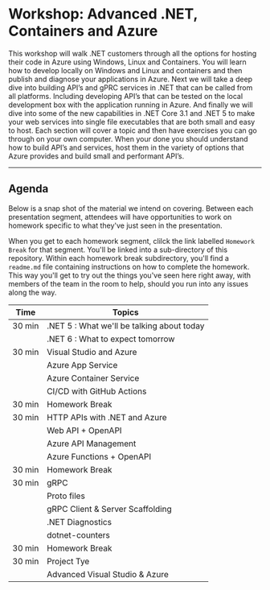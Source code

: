 # Workshop: Advanced .NET, Containers and Azure 

This workshop will walk .NET customers through all the options for hosting their code in Azure using Windows, Linux and Containers. You will learn how to develop locally on Windows and Linux and containers and then publish and diagnose your applications in Azure. Next we will take a deep dive into building API’s and gPRC services in .NET that can be called from all platforms. Including developing API’s that can be tested on the local development box with the application running in Azure. And finally we will dive into some of the new capabilities in .NET Core 3.1 and .NET 5 to make your web services into single file executables that are both small and easy to host. Each section will cover a topic and then have exercises you can go through on your own computer. When your done you should understand how to build API’s and services, host them in the variety of options that Azure provides and build small and performant API’s.

---

## Agenda

Below is a snap shot of the material we intend on covering. Between each presentation segment, attendees will have opportunities to work on homework specific to what they've just seen in the presentation. 

When you get to each homework segment, clilck the link labelled `Homework Break` for that segment. You'll be linked into a sub-directory of this repository. Within each homework break subdirectory, you'll find a `readme.md` file containing instructions on how to complete the homework. This way you'll get to try out the things you've seen here right away, with members of the team in the room to help, should you run into any issues along the way.

| Time       | Topics                                           | 
|------------|--------------------------------------------------|
| 30 min     | .NET 5 : What we'll be talking about today       |
|            | .NET 6 : What to expect tomorrow                 |
| 30 min     | Visual Studio and Azure                          |
|            | Azure App Service                                |
|            | Azure Container Service                          |
|            | CI/CD with GitHub Actions                        |
| 30 min     | Homework Break                                   |
| 30 min     | HTTP APIs with .NET and Azure                    |
|            | Web API + OpenAPI                                |
|            | Azure API Management                             |
|            | Azure Functions + OpenAPI                        |
| 30 min     | Homework Break                                   |
| 30 min     | gRPC                                             |
|            | Proto files                                      |
|            | gRPC Client & Server Scaffolding                 |
|            | .NET Diagnostics                                 |
|            | dotnet-counters                                  |
| 30 min     | Homework Break                                   |
| 30 min     | Project Tye                                      |
|            | Advanced Visual Studio & Azure                   |

